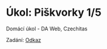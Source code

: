 # Úkol: Piškvorky 1/5

Domácí úkol - DA Web, Czechitas

Zadání: [Odkaz](https://github.com/Czechitas-podklady-WEB/Ukol-Piskvorky-1)
